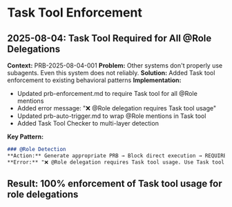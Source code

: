 # Task Tool Enforcement

## 2025-08-04: Task Tool Required for All @Role Delegations
**Context:** PRB-2025-08-04-001
**Problem:** Other systems don't properly use subagents. Even this system does not reliably.
**Solution:** Added Task tool enforcement to existing behavioral patterns
**Implementation:**
- Updated prb-enforcement.md to require Task tool for all @Role mentions
- Added error message: "❌ @Role delegation requires Task tool usage"
- Updated prb-auto-trigger.md to wrap @Role mentions in Task tool
- Added Task Tool Checker to multi-layer detection

**Key Pattern:**
```markdown
### @Role Detection
**Action:** Generate appropriate PRB → Block direct execution → REQUIRE Task tool
**Error:** "❌ @Role delegation requires Task tool usage. Use Task tool with subagent_type='general-purpose'"
```

**Result:** 100% enforcement of Task tool usage for role delegations
---